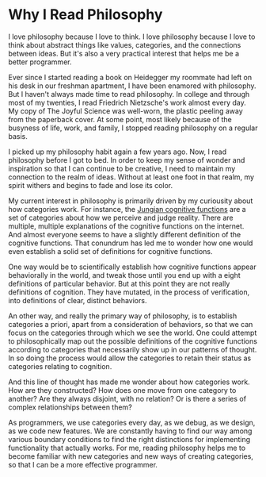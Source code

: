 # Why I Read Philosophy

I love philosophy because I love to think. I love philosophy because I love to think about abstract things like values, categories, and the connections between ideas. But it's also a very practical interest that helps me be a better programmer.

Ever since I started reading a book on Heidegger my roommate had left on his desk in our freshman apartment, I have been enamored with philosophy. But I haven't always made time to read philosophy. In college and through most of my twenties, I read Friedrich Nietzsche's work almost every day. My copy of The Joyful Science was well-worn, the plastic peeling away from the paperback cover. At some point, most likely because of the busyness of life, work, and family, I stopped reading philosophy on a regular basis. 

I picked up my philosophy habit again a few years ago. Now, I read philosophy before I got to bed. In order to keep my sense of wonder and inspiration so that I can continue to be creative, I need to maintain my connection to the realm of ideas. Without at least one foot in that realm, my spirit withers and begins to fade and lose its color.

My current interest in philosophy is primarily driven by my curiousity about how categories work. For instance, the <a href="https://en.wikipedia.org/wiki/Jungian_cognitive_functions">Jungian cognitive functions</a> are a set of categories about how we perceive and judge reality. There are multiple, multiple explanations of the cognitive functions on the internet. And almost everyone seems to have a slightly different definition of the cognitive functions. That conundrum has led me to wonder how one would even establish a solid set of definitions for cognitive functions.

One way would be to scientifically establish how cognitive functions appear behaviorally in the world, and tweak those until you end up with a eight definitions of particular behavior. But at this point they are not really definitions of cognition. They have mutated, in the process of verification, into definitions of clear, distinct behaviors.

An other way, and really the primary way of philosophy, is to establish categories a priori, apart from a consideration of behaviors, so that we can focus on the categories through which we see the world. One could attempt to philosophically map out the possible definitions of the cognitive functions according to categories that necessarily show up in our patterns of thought. In so doing the process would allow the categories to retain their status as categories relating to cognition.

And this line of thought has made me wonder about how categories work. How are they constructed? How does one move from one category to another? Are they always disjoint, with no relation? Or is there a series of complex relationships between them?

As programmers, we use categories every day, as we debug, as we design, as we code new features. We are constantly having to find our way among various boundary conditions to find the right distinctions for implementing functionality that actually works. For me, reading philosophy helps me to become familiar with new categories and new ways of creating categories, so that I can be a more effective programmer.